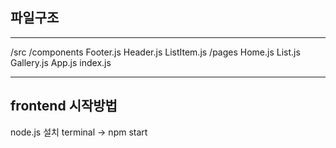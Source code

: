 
## 파일구조
----
/src
  /components
    Footer.js
    Header.js
    ListItem.js
  /pages
    Home.js
    List.js
    Gallery.js
  App.js
  index.js


---
## frontend 시작방법 
node.js 설치
terminal -> npm start
